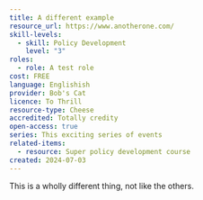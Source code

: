 ```yaml
---
title: A different example
resource_url: https://www.anotherone.com/
skill-levels:
  - skill: Policy Development
    level: "3"
roles:
  - role: A test role
cost: FREE
language: Englishish
provider: Bob's Cat
licence: To Thrill
resource-type: Cheese
accredited: Totally credity
open-access: true
series: This exciting series of events
related-items:
  - resource: Super policy development course
created: 2024-07-03
---
```

This is a wholly different thing, not like the others.

